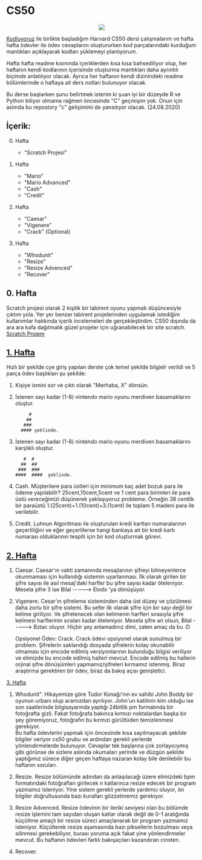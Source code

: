 ﻿# CS50
<p align="center">
  <img src="https://user-images.githubusercontent.com/62308612/91111567-82f19580-e689-11ea-8c57-f9026dd76143.png" />
</p>

[Kodluyoruz](https://www.kodluyoruz.org) ile birlikte başladığım Harvard CS50 dersi çalışmalarım ve hafta hafta ödevler ile ödev cevaplarını oluştururken kod parçalarındaki kurduğum mantıkları açıklayarak kodları yüklemeyi planlıyorum.

Hafta hafta readme kısmında içeriklerden kısa kısa bahsediliyor olup, her haftanın kendi kodlarının içerisinde oluşturma mantıkları daha ayrıntılı biçimde anlatılıyor olacak.
Ayrıca her haftanın kendi dizinindeki readme bölümlerinde o haftaya ait ders notları bulunuyor olacak.


Bu derse başlarken şunu belirtmek isterim ki şuan iyi bir düzeyde R ve Python biliyor olmama rağmen öncesinde "C" geçmişim yok. Onun için aslında bu repostory "c" gelişimimi de yansıtıyor olacak.
(24.08.2020)

## İçerik:

0. Hafta
   * "Scratch Projesi"
1. Hafta
   * "Mario"
   * "Mario Advanced"
   * "Cash"
   * "Credit"  
  
2. Hafta
   * "Caesar"
   * "Vigenere"
   * "Crack" (Optional)

3. Hafta
   * "Whodunit"
   * "Resize"
   * "Resize Advenced"
   * "Recover"
   

## 0. Hafta

Scratch projesi olarak 2 kişilik bir labirent oyunu yapmak düşüncesiyle çıktım yola. Yer yer benzer labirent projelerinden uygulamak istediğim kullanımlar hakkında içerik incelemeleri de gerçekleştirdim. CS50 dışında da ara ara kafa dağıtmalık güzel projeler için uğranabilecek bir site scratch.   
[Scratch Projem](https://scratch.mit.edu/projects/418376809)

## [1. Hafta](https://github.com/bilative/cs50/tree/master/week1)
Hızlı bir şekilde cye giriş yapılan derste çok temel şekilde bilgielr verildi ve 5 parça ödev başlıkları şu şekilde:
1. Kişiye ismini sor ve çıktı olarak "Merhaba, X" dönsün.

2. İstenen sayı kadar (1-8) nintendo mario oyunu merdiven basamaklarını oluştur.

	        #
	       ##
	      ###
	     #### şeklinde.
	     
3. İstenen sayı kadar (1-8) nintendo mario oyunu merdiven basamaklarını karşlıklı oluştur.

	      #  #
	     ##  ##
	    ###  ###
	   ####  ####  şeklinde.
	     
4. Cash. Müşterilere para üstleri için minimum kaç adet bozuk para ile ödeme yapılabilir?
25cent,10cent,5cent ve 1 cent para birimleri ile para üstü vereceğimizi düşünerek yaklaşıyoruz probleme. Örneğin 38 centlik bir paraüstü 1.(25cent)+1.(10cent)+3.(1cent) ile toplam 5 madeni para ile verilebilir.

5. Credit. Luhnun Algoritması ile oluşturulan kredi kartları numaralarının geçerliliğini ve eğer geçerlilerse hangi bankaya ait bir kredi kartı numarası olduklarının tespiti için bir kod oluşturmak görevi.

## [2. Hafta](https://github.com/bilative/cs50/tree/master/week2)


1. Caesar. Caesar'ın vakti zamanında mesajlarının şifreyi bilmeyenlerce okunmaması için kullandığı sistemin uyarlanması. İlk olarak girilen bir şifre sayısı ile asıl mesaj'daki harfler bu şifre sayısı kadar öteleniyor. Mesela şifre 3 ise Bilal -----> Elodo 'ya dönüşüyor.

2. Vigenere. Cesar'ın şifreleme sisteminden daha üst düzey ve çözülmesi daha zorlu bir şifre sistemi. Bu sefer ilk olarak şifre için bir sayı değil bir kelime giriliyor. Ve şifrelenecek olan kelimenin harfleri sırasıyla şifre kelimesi harflerinin sıraları kadar öteleniyor. Mesela şifre ari olsun, Bilal -----> Bztac oluyor. Hiçbir şey anlamadınız dimi, zaten amaç da bu :D  
  
    
    Opsiyonel Ödev: Crack. Crack ödevi opsiyonel olarak sunulmuş bir problem. Şifrelerin saklandığı dosyada şifrelerin kolay okunabilir olmaması için encode edilmiş versiyonlarının bulunduğu bilgisi veriliyor ve elimizde bu encode edilmiş halleri mevcut. Encode edilmiş bu hallerin orjinal şifre dönüşümleri yapmamız/şifreleri kırmamız istenmiş. Biraz araştırma gerektiren bir ödev, biraz da bakış açısı genişletici.
    
[3. Hafta](https://github.com/bilative/cs50/tree/master/week3)  
1. Whodunit". Hikayemize göre Tudor Konağı'nın ev sahibi John Boddy bir oyunun urbanı olup aramızdan ayrılıyor. John'un katilinin kim olduğu ise son saatlerinde bilgisayarında yaptığı 24bitlik pm formatında bir fotoğrafta gizli. Fakat fotoğrafa bakınca kırmızı noktalardan başka bir şey göremiyoruz, fotoğrafın bu kırmızı gürültüden temizlenmesi gerekiyor.  
Bu hafta ödevlerini yapmak için öncesinde kısa sayılmayacak şekilde bilgiler veriyor cs50 grubu ve ardından gerekli yerlerde yönlendirmelerde bulunuyor. Cevaplar tek başlarına çok zorlayıcıymış gibi görünse de sizlere aslında okumaları yerinde ve düzgün şekilde yaptığımız sürece diğer geçen haftaya nazaran kolay bile denilebilir bu haftanın soruları.

2. Resize. Resize bölümünde adından da anlaşılacağı üzere elimizdeki bpm formatındaki fotoğrafları girilecek n katlarınca resize edecek bir program yazmamız isteniyor. Yine sistem gerekli yerlerde yardımcı oluyor, ön bilgiler doğrultusunda bazı kuralları gözzetmemiz gerekiyor.

3. Resize Advenced. Resize ödevinin bir ileriki seviyesi olan bu bölümde resize işlemini tam sayıdan oluşan katlar olarak değil de 0-1 aralığında küçültme amaçlı bir resize süreci amaçlanarak bir program yazmamız isteniyor. Küçülterek resize aşamasında bazı piksellerin bozulması veya silinmesi gerekebiliyor, burası yoruma açık fakat yine yönlendirmeler mevcut. Bu haftanın ödevleri farklı bakışaçıları kazandıran cinsten.

4. Recover.
